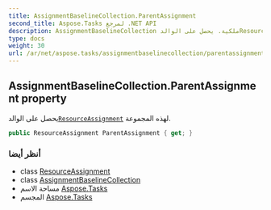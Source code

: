 ```yaml
---
title: AssignmentBaselineCollection.ParentAssignment
second_title: Aspose.Tasks لمرجع .NET API
description: AssignmentBaselineCollection ملكية. يحصل على الوالدResourceAssignment لهذه المجموعة.
type: docs
weight: 30
url: /ar/net/aspose.tasks/assignmentbaselinecollection/parentassignment/
---
```

## AssignmentBaselineCollection.ParentAssignment property

يحصل على الوالد[`ResourceAssignment`](../../resourceassignment/) لهذه المجموعة.

```csharp
public ResourceAssignment ParentAssignment { get; }
```

### أنظر أيضا

* class [ResourceAssignment](../../resourceassignment/)
* class [AssignmentBaselineCollection](../)
* مساحة الاسم [Aspose.Tasks](../../assignmentbaselinecollection/)
* المجسم [Aspose.Tasks](../../../)


